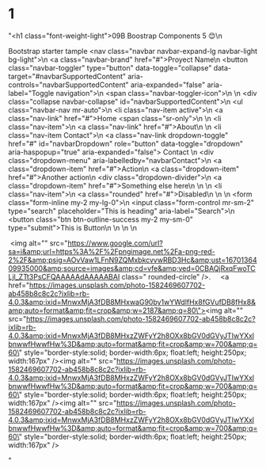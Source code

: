 # 1
"<h1 class=\"font-weight-light\">09B Boostrap Components 5 😊</h1>\n<p> Bootstrap starter tample <nav class=\"navbar navbar-expand-lg navbar-light bg-light\">\n        <a class=\"navbar-brand\" href=\"#\">Proyect Name</a>\n        <button class=\"navbar-toggler\" type=\"button\" data-toggle=\"collapse\" data-target=\"#navbarSupportedContent\" aria-controls=\"navbarSupportedContent\" aria-expanded=\"false\" aria-label=\"Toggle navigation\">\n            <span class=\"navbar-toggler-icon\"></span>\n        </button>\n        <div class=\"collapse navbar-collapse\" id=\"navbarSupportedContent\">\n            <ul class=\"navbar-nav mr-auto\">\n                <li class=\"nav-item active\">\n                    <a class=\"nav-link\" href=\"#\">Home <span class=\"sr-only\"></span></a>\n                </li>\n                <li class=\"nav-item\">\n                    <a class=\"nav-link\" href=\"#\">About</a>\n                </li>\n                <li class=\"nav-item Contact\">\n                    <a class=\"nav-link dropdown-toggle\" href=\"#\" id=\"navbarDropdown\" role=\"button\" data-toggle=\"dropdown\" aria-haspopup=\"true\" aria-expanded=\"false\"> Contact </a>\n                    <div class=\"dropdown-menu\" aria-labelledby=\"navbarContact\">\n                        <a class=\"dropdown-item\" href=\"#\">Action</a>\n                        <a class=\"dropdown-item\" href=\"#\">Another action</a>\n                        <div class=\"dropdown-divider\"></div>\n                        <a class=\"dropdown-item\" href=\"#\">Something else here</a>\n                    </div>\n                </li>\n                <li class=\"nav-item\">\n                    <a class=\"rounded\" href=\"#\">Disabled</a>\n                </li>\n            </ul>\n            <form class=\"form-inline my-2 my-lg-0\">\n                <input class=\"form-control mr-sm-2\" type=\"search\" placeholder=\"This is heading\" aria-label=\"Search\">\n                <button class=\"btn btn-outline-success my-2 my-sm-0\" type=\"submit\">This is Button</button>\n            </form>\n        </div>\n    </nav>\n    <p>&nbsp;<img alt=\"\" src=\"https://www.google.com/url?sa=i&amp;url=https%3A%2F%2Fpngimage.net%2Fa-png-red-2%2F&amp;psig=AOvVaw1LFnN9ZQMxbkcvvwRBD3Hc&amp;ust=1670136409935000&amp;source=images&amp;cd=vfe&amp;ved=0CBAQjRxqFwoTCLjl_ZTt3PsCFQAAAAAdAAAAABAI class=\" rounded-circle\" />.&nbsp; &nbsp; &nbsp;<a href=\"https://images.unsplash.com/photo-1582469607702-ab458b8c8c2c?ixlib=rb-4.0.3&amp;ixid=MnwxMjA3fDB8MHxwaG90by1wYWdlfHx8fGVufDB8fHx8&amp;auto=format&amp;fit=crop&amp;w=2187&amp;q=80\"><img alt=\"\" src=\"https://images.unsplash.com/photo-1582469607702-ab458b8c8c2c?ixlib=rb-4.0.3&amp;ixid=MnwxMjA3fDB8MHxzZWFyY2h8OXx8bGV0dGVyJTIwYXxlbnwwfHwwfHw%3D&amp;auto=format&amp;fit=crop&amp;w=700&amp;q=60\" style=\"border-style:solid; border-width:6px; float:left; height:250px; width:167px\" /><img alt=\"\" src=\"https://images.unsplash.com/photo-1582469607702-ab458b8c8c2c?ixlib=rb-4.0.3&amp;ixid=MnwxMjA3fDB8MHxzZWFyY2h8OXx8bGV0dGVyJTIwYXxlbnwwfHwwfHw%3D&amp;auto=format&amp;fit=crop&amp;w=700&amp;q=60\" style=\"border-style:solid; border-width:6px; float:left; height:250px; width:167px\" />​​​​​​​<img alt=\"\" src=\"https://images.unsplash.com/photo-1582469607702-ab458b8c8c2c?ixlib=rb-4.0.3&amp;ixid=MnwxMjA3fDB8MHxzZWFyY2h8OXx8bGV0dGVyJTIwYXxlbnwwfHwwfHw%3D&amp;auto=format&amp;fit=crop&amp;w=700&amp;q=60\" style=\"border-style:solid; border-width:6px; float:left; height:250px; width:167px\" /></a></p>"
